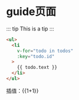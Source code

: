 # guide页面
::: tip
This is a tip
:::

``` html
<ul>
  <li
    v-for="todo in todos"
    :key="todo.id"
  >
    {{ todo.text }}
  </li>
</ul>
```
插值：{{1+1}}